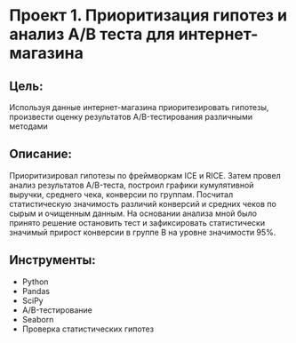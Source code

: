 # Проект 1. Приоритизация гипотез и анализ A/B теста для интернет-магазина
## Цель: 
Используя данные интернет-магазина приоритезировать гипотезы, произвести оценку результатов A/B-тестирования различными методами
## Описание: 
Приоритизировал гипотезы по фреймворкам ICE и RICE. Затем провел анализ результатов A/B-теста, построил графики кумулятивной выручки, среднего чека, конверсии по группам. Посчитал статистическую значимость различий конверсий и средних чеков по сырым и очищенным данным. На основании анализа мной было принято решение остановить тест и зафиксировать статистически значимый прирост конверсии в группе B на уровне значимости 95%.
## Инструменты:
- Python
- Pandas
- SciPy
- A/B-тестирование
- Seaborn
- Проверка статистических гипотез
